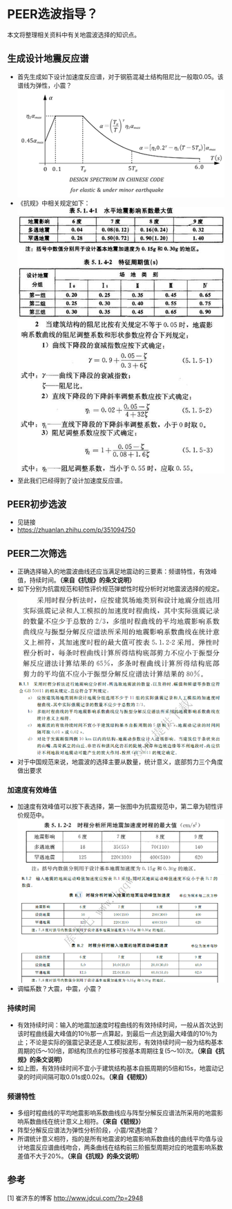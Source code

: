 # PEER选波指导？
本文将整理相关资料中有关地震波选择的知识点。
## 生成设计地震反应谱
* 首先生成如下设计加速度反应谱，对于钢筋混凝土结构阻尼比一般取0.05。该谱线为弹性，小震？
![](./figure/DesignSpectrumCN.bmp)
* 《抗规》中相关规定如下：
![](./figure/水平地震影响系数最大值.jpg)
![](./figure/地震影响系数曲线规定.jpg)
* 至此我们已经得到了设计加速度反应谱。

## PEER初步选波
* 见链接
* https://zhuanlan.zhihu.com/p/351094750
## PEER二次筛选
* 正确选择输入的地震波曲线还应当满足地震动的三要素：频谱特性，有效峰值，持续时间。**（来自《抗规》的条文说明）**
* 如下分别为抗震规范和韧性评价规范弹塑性时程分析时对地震波选择的规定。
![](./figure/规范01.jpg)
![](./figure/韧规取波规定.png)
* 对于中国规范来说，地震波的选择主要从数量，统计意义，底部剪力三个角度做出要求


### 加速度有效峰值
* 加速度有效峰值可以按下表选择，第一张图中为抗震规范中，第二章为韧性评价规范中。
![](./figure/规范02.jpg)
![](./figure/韧性评价峰值加速度.png)
* 调幅系数？大震，中震，小震？
### 持续时间
* 有效持续时间：输入的地震加速度时程曲线的有效持续时间，一般从首次达到该时程曲线最大峰值的10％那一点算起，到最后一点达到最大峰值的10％为止；不论是实际的强震记录还是人工模拟波形，有效持续时间一般为结构基本周期的(5～10)倍，即结构顶点的位移可按基本周期往复(5～10)次。**（来自《抗规》的条文说明）**
* 如上图，有效持续时间不宜小于建筑结构基本自振周期的5倍和15s，地震动记录的时间间隔可取0.01s或0.02s。**（来自《韧规》）**
### 频谱特性
* 多组时程曲线的平均地震影响系数曲线应与阵型分解反应谱法所采用的地震影响系数曲线在统计意义上相符。**（来自《韧规》）**
* 阵型分解反应谱法为弹性分析阶段，小震/常遇地震？
* 所谓统计意义相符，指的是所有地震波的地震影响系数曲线的曲线平均值与设计地震反应谱曲线吻合，两条曲线在结构前三阶振型周期对应的地震影响系数差值不大于20%。**（来自《抗规》的条文说明）**

## 参考
[1] 崔济东的博客 http://www.jdcui.com/?p=2948